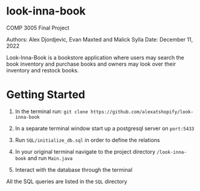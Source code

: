 # look-inna-book
COMP 3005 Final Project

Authors: Alex Djordjevic, Evan Maxted and Malick Sylla
Date: December 11, 2022


Look-Inna-Book is a bookstore application where users may search the book inventory and purchase books and owners may look over their inventory and restock books.

# Getting Started
1. In the terminal run: `git clone https://github.com/alexatshopify/look-inna-book `
  
2. In a separate terminal window start up a postgresql server on `port:5433`

3. Run `SQL/initialize_db.sql` in order to define the relations
 
4. In your original terminal navigate to the project directory `/look-inna-book` and run `Main.java`

5. Interact with the database through the terminal

All the SQL queries are listed in the `SQL` directory
